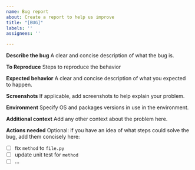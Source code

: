 ```yaml
---
name: Bug report
about: Create a report to help us improve
title: "[BUG]"
labels: ''
assignees: ''

---
```


**Describe the bug**
A clear and concise description of what the bug is.

**To Reproduce**
Steps to reproduce the behavior

**Expected behavior**
A clear and concise description of what you expected to happen.

**Screenshots**
If applicable, add screenshots to help explain your problem.

**Environment**
Specify OS and packages versions in use in the environment.

**Additional context**
Add any other context about the problem here.

**Actions needed**
Optional: if you have an idea of what steps could solve the bug, add them concisely here:
- [ ] fix `method` to `file.py`
- [ ] update unit test for `method`
- [ ] ...
